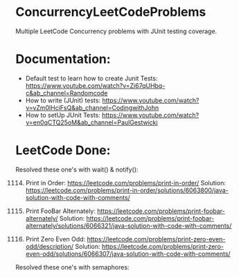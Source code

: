 # ConcurrencyLeetCodeProblems
Multiple LeetCode Concurrency problems with JUnit testing coverage.

# Documentation:

- Default test to learn how to create Junit Tests:  https://www.youtube.com/watch?v=Zi67qUHbq-c&ab_channel=Randomcode
- How to write (JUnit) tests: https://www.youtube.com/watch?v=vZm0lHciFsQ&ab_channel=CodingwithJohn
- How to setUp JUnit Tests: https://www.youtube.com/watch?v=en0qCTQ25oM&ab_channel=PaulGestwicki

# LeetCode Done:

Resolved these one's with wait() & notify():

1114. Print in Order: https://leetcode.com/problems/print-in-order/
Solution: https://leetcode.com/problems/print-in-order/solutions/6063800/java-solution-with-code-with-comments/

1116. Print FooBar Alternately: https://leetcode.com/problems/print-foobar-alternately/
Solution: https://leetcode.com/problems/print-foobar-alternately/solutions/6066321/java-solution-with-code-with-comments/

1118. Print Zero Even Odd: https://leetcode.com/problems/print-zero-even-odd/description/
Solution: https://leetcode.com/problems/print-zero-even-odd/solutions/6066307/java-solution-with-code-with-comments/

Resolved these one's with semaphores:

